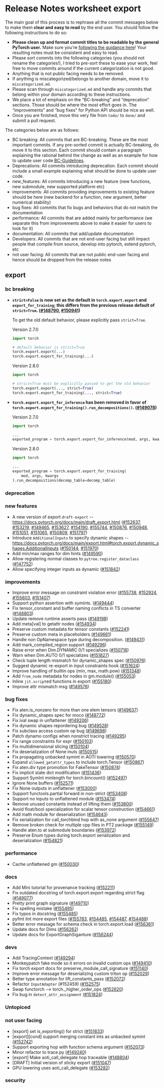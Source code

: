 
# Release Notes worksheet export

The main goal of this process is to rephrase all the commit messages below to make them **clear and easy to read** by the end user. You should follow the following instructions to do so:

* **Please clean up and format commit titles to be readable by the general PyTorch user.** Make sure you're [following the guidance here](https://docs.google.com/document/d/14OmgGBr1w6gl1VO47GGGdwrIaUNr92DFhQbY_NEk8mQ/edit)! Your resulting notes must be consistent and easy to read.
* Please sort commits into the following categories (you should not rename the categories!), I tried to pre-sort these to ease your work, feel free to move commits around if the current categorization is not good.
* Anything that is not public facing needs to be removed.
* If anything is miscategorized/belongs to another domain, move it to `miscategorized.md`.
* Please scan through `miscategorized.md` and handle any commits that belong within your domain according to these instructions.
* We place a lot of emphasis on the “BC-breaking” and “deprecation” sections. Those should be where the most effort goes in. The “improvements” and “bug fixes” for Python API should be nice as well.
* Once you are finished, move this very file from `todo/` to `done/` and submit a pull request.

The categories below are as follows:

* BC breaking: All commits that are BC-breaking. These are the most important commits. If any pre-sorted commit is actually BC-breaking, do move it to this section. Each commit should contain a paragraph explaining the rational behind the change as well as an example for how to update user code [BC-Guidelines](https://docs.google.com/document/d/14OmgGBr1w6gl1VO47GGGdwrIaUNr92DFhQbY_NEk8mQ/edit#heading=h.a9htwgvvec1m).
* Deprecations: All commits introducing deprecation. Each commit should include a small example explaining what should be done to update user code.
* new_features: All commits introducing a new feature (new functions, new submodule, new supported platform etc)
* improvements: All commits providing improvements to existing feature should be here (new backend for a function, new argument, better numerical stability)
* bug fixes: All commits that fix bugs and behaviors that do not match the documentation
* performance: All commits that are added mainly for performance (we separate this from improvements above to make it easier for users to look for it)
* documentation: All commits that add/update documentation
* Developers: All commits that are not end-user facing but still impact people that compile from source, develop into pytorch, extend pytorch, etc
* not user facing: All commits that are not public end-user facing and hence should be dropped from the release notes

## export
### bc breaking
- **`strict=False` is now set as the default in `torch.export.export` and `export_for_training`; this differs from the previous release default of `strict=True`. ([#148790](https://github.com/pytorch/pytorch/pull/148790), [#150941](https://github.com/pytorch/pytorch/pull/150941))**

  To get the old default behavior, please explicitly pass `strict=True`.

  Version 2.7.0
  ```python
  import torch

  # default behavior is strict=True
  torch.export.export(...)
  torch.export.export_for_training(...)
  ```

  Version 2.8.0
  ```python
  import torch

  # strict=True must be explicitly passed to get the old behavior
  torch.export.export(..., strict=True)
  torch.export.export_for_training(..., strict=True)
  ```
- **`torch.export.export_for_inference` has been removed in favor of `torch.export.export_for_training().run_decompositions()`. ([#149078](https://github.com/pytorch/pytorch/pull/149078))**

  Version 2.7.0
  ```python
  import torch

  ...
  exported_program = torch.export.export_for_inference(mod, args, kwargs)
  ```

  Version 2.8.0
  ```python
  import torch

  ...
  exported_program = torch.export.export_for_training(
      mod, args, kwargs
  ).run_decompositions(decomp_table=decomp_table)
  ```
### deprecation
### new features
- A new version of export `draft-export` -- https://docs.pytorch.org/docs/main/draft_export.html ([#152637](https://github.com/pytorch/pytorch/pull/152637), [#153219](https://github.com/pytorch/pytorch/pull/153219), [#149465](https://github.com/pytorch/pytorch/pull/149465), [#153627](https://github.com/pytorch/pytorch/pull/153627), [#154190](https://github.com/pytorch/pytorch/pull/154190), [#155744](https://github.com/pytorch/pytorch/pull/155744), [#150876](https://github.com/pytorch/pytorch/pull/150876), [#150948](https://github.com/pytorch/pytorch/pull/150948), [#151051](https://github.com/pytorch/pytorch/pull/151051), [#151065](https://github.com/pytorch/pytorch/pull/151065), [#150809](https://github.com/pytorch/pytorch/pull/150809), [#151797](https://github.com/pytorch/pytorch/pull/151797))
- Introduce `AdditionalInputs` to specify dynamic shapes -- https://docs.pytorch.org/docs/main/export.html#torch.export.dynamic_shapes.AdditionalInputs ([#150144](https://github.com/pytorch/pytorch/pull/150144), [#151970](https://github.com/pytorch/pytorch/pull/151970))
- Add min/max ranges for dim hints ([#149590](https://github.com/pytorch/pytorch/pull/149590))
- Allow registering normal classes to `pytree.register_dataclass` ([#147752](https://github.com/pytorch/pytorch/pull/147752))
- Allow specifying integer inputs as dynamic ([#151842](https://github.com/pytorch/pytorch/pull/151842))

### improvements
- Improve error message on constraint violation error ([#155738](https://github.com/pytorch/pytorch/pull/155738), [#152924](https://github.com/pytorch/pytorch/pull/152924), [#155603](https://github.com/pytorch/pytorch/pull/155603), [#151407](https://github.com/pytorch/pytorch/pull/151407))
- Support python assertion with symints. ([#149444](https://github.com/pytorch/pytorch/pull/149444))
- Fix tensor_constant and buffer naming conflicts in TS converter ([#148803](https://github.com/pytorch/pytorch/pull/148803))
- Update remove runtime asserts pass ([#149198](https://github.com/pytorch/pytorch/pull/149198))
- Add meta[val] to getattr nodes ([#154934](https://github.com/pytorch/pytorch/pull/154934))
- Preserve custom metadata for tensor constants ([#152241](https://github.com/pytorch/pytorch/pull/152241))
- Preserve custom meta in placeholders ([#149661](https://github.com/pytorch/pytorch/pull/149661))
- Handle non OpNamespace type during decomposition. ([#149431](https://github.com/pytorch/pytorch/pull/149431))
- Add mark_compiled_region support ([#149296](https://github.com/pytorch/pytorch/pull/149296))
- Raise error when Dim.DYNAMIC 0/1 specializes ([#150716](https://github.com/pytorch/pytorch/pull/150716))
- Warn when Dim.AUTO 0/1 specializes ([#151827](https://github.com/pytorch/pytorch/pull/151827))
- Check tuple length mismatch for dynamic_shapes spec ([#150976](https://github.com/pytorch/pytorch/pull/150976))
- Suggest dynamic re-export in input constraints hook ([#151624](https://github.com/pytorch/pytorch/pull/151624))
- Improve handling of builtin ops (min, max, math.pow) ([#151348](https://github.com/pytorch/pytorch/pull/151348))
- Add `from_node` metadata for nodes in gm.module() ([#155053](https://github.com/pytorch/pytorch/pull/155053))
- Inline `jit.script`ed functions in export ([#155180](https://github.com/pytorch/pytorch/pull/155180))
- Improve attr mismatch msg ([#149576](https://github.com/pytorch/pytorch/pull/149576))

### bug fixes
- Fix aten.is_nonzero for more than one elem tensors ([#149637](https://github.com/pytorch/pytorch/pull/149637))
- Fix dynamic_shapes spec for moco ([#148772](https://github.com/pytorch/pytorch/pull/148772))
- Fix ival swap in unflattener ([#149206](https://github.com/pytorch/pytorch/pull/149206))
- Fix dynamic shapes repordering bug ([#149528](https://github.com/pytorch/pytorch/pull/149528))
- Fix subclass access custom op bug ([#149698](https://github.com/pytorch/pytorch/pull/149698))
- Patch dynamo configs when nonstrict tracing ([#149295](https://github.com/pytorch/pytorch/pull/149295))
- Fix range constraints for expr ([#150103](https://github.com/pytorch/pytorch/pull/150103))
- Fix multidimensional slicing ([#150104](https://github.com/pytorch/pytorch/pull/150104))
- Fix deserialization of None inuts ([#150515](https://github.com/pytorch/pytorch/pull/150515))
- Fix propagating unbacked symint in AOTI lowering ([#150570](https://github.com/pytorch/pytorch/pull/150570))
- Expand `allowed_getattr_types` to include torch.Tensor ([#150867](https://github.com/pytorch/pytorch/pull/150867))
- Fix aten.div type promotion for FakeTensor ([#150874](https://github.com/pytorch/pytorch/pull/150874))
- Fix implicit state dict modification ([#151436](https://github.com/pytorch/pytorch/pull/151436))
- Support SymInt minlength for torch.bincount() ([#152497](https://github.com/pytorch/pytorch/pull/152497))
- Ignore None buffers ([#152571](https://github.com/pytorch/pytorch/pull/152571))
- Fix None outputs in unflattener ([#153000](https://github.com/pytorch/pytorch/pull/153000))
- Support functools.partial forward in non-strict ([#153408](https://github.com/pytorch/pytorch/pull/153408))
- Support no inputs to unflattened module ([#153474](https://github.com/pytorch/pytorch/pull/153474))
- Remove unused constants instead of lifting them ([#153800](https://github.com/pytorch/pytorch/pull/153800))
- Avoid float/bool specialization for scalar tensor construction ([#154661](https://github.com/pytorch/pytorch/pull/154661))
- Add math module for deserialization ([#154643](https://github.com/pytorch/pytorch/pull/154643))
- Fix serialization for call_torchbind hop with as_none argument ([#155647](https://github.com/pytorch/pytorch/pull/155647))
- Remove broken check for multiple cpp files in PT2 package ([#155149](https://github.com/pytorch/pytorch/pull/155149))
- Handle aten.to at submodule boundaries  ([#153972](https://github.com/pytorch/pytorch/pull/153972))
- Preserve Enum types during torch.export serialization and deserialization ([#154821](https://github.com/pytorch/pytorch/pull/154821))

### performance
- Cache unflattened gm ([#150030](https://github.com/pytorch/pytorch/pull/150030))

### docs
- Add Mini tutorial for provenance tracking ([#152211](https://github.com/pytorch/pytorch/pull/152211))
- Fix outdated docstring of torch.export.export regarding strict flag ([#149077](https://github.com/pytorch/pytorch/pull/149077))
- Pretty print graph signature ([#149710](https://github.com/pytorch/pytorch/pull/149710))
- Fix spelling mistake ([#155495](https://github.com/pytorch/pytorch/pull/155495))
- Fix typos in docstring ([#155485](https://github.com/pytorch/pytorch/pull/155485))
- pyfmt lint more export files ([#155783](https://github.com/pytorch/pytorch/pull/155783), [#154485](https://github.com/pytorch/pytorch/pull/154485), [#154487](https://github.com/pytorch/pytorch/pull/154487), [#154488](https://github.com/pytorch/pytorch/pull/154488))
- Better error message for schema check in torch.export.load ([#156361](https://github.com/pytorch/pytorch/pull/156361))
- Update docs for Dims ([#156262](https://github.com/pytorch/pytorch/pull/156262))
- Update docs for ExportGraphSiganture ([#156244](https://github.com/pytorch/pytorch/pull/156244))

### devs
- Add TracingContext ([#149294](https://github.com/pytorch/pytorch/pull/149294))
- Monkeypatch fake mode so it errors on invalid custom ops ([#149410](https://github.com/pytorch/pytorch/pull/149410))
- Fix torch export docs for preserve_module_call_signature ([#151140](https://github.com/pytorch/pytorch/pull/151140))
- Improve error message for deserializing custom triton op ([#152029](https://github.com/pytorch/pytorch/pull/152029))
- Better type annotation for lift_constants_pass ([#152072](https://github.com/pytorch/pytorch/pull/152072))
- Refactor `InputAdapter` (#152459) ([#152575](https://github.com/pytorch/pytorch/pull/152575))
- Swap functorch --> torch._higher_order_ops ([#152620](https://github.com/pytorch/pytorch/pull/152620))
- Fix bug in `detect_attr_assignment` ([#151824](https://github.com/pytorch/pytorch/pull/151824))

### Untopiced


### not user facing
- [export] set is_exporting() for strict ([#151833](https://github.com/pytorch/pytorch/pull/151833))
- [export][cond] support merging constant ints as unbacked symint ([#152742](https://github.com/pytorch/pytorch/pull/152742))
- Support exporting hop with function schema argument ([#152073](https://github.com/pytorch/pytorch/pull/152073))
- Minor refactor to trace.py ([#149240](https://github.com/pytorch/pytorch/pull/149240))
- [export] Make aoti_call_delegate hop traceable ([#148804](https://github.com/pytorch/pytorch/pull/148804))
- [DRAFT] Initial version of sticky export ([#151047](https://github.com/pytorch/pytorch/pull/151047))
- GPU lowering uses aoti_call_delegate ([#153282](https://github.com/pytorch/pytorch/pull/153282))
### security
